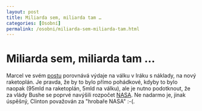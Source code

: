 ```yaml
---
layout: post
title: Miliarda sem, miliarda tam …
categories: [Osobní]
permalink: /osobni/miliarda-sem-miliarda-tam.html
---
```

# Miliarda sem, miliarda tam …

Marcel ve svém [postu](http://www.twm.cz/2003_02_24_2003_03_02.html#24) porovnává výdaje na válku v Iráku s náklady, na nový raketoplán. Je pravda, že by to bylo přímo pohádkové, kdyby to bylo naopak (95mld na raketoplán, 5mld na válku), ale je nutno podotknout, že za vlády Bushe se poprvé navýšili rozpočet [NASA](http://www.techblog.cz/kosmonautika/nasa.html). Ne nadarmo je, jinak úspěšný, Clinton považován za "hrobaře NASA" :-(.


